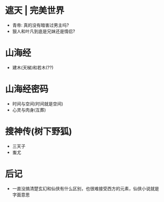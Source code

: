 # 遮天 | 完美世界

- 青帝: 真的没有暗害过男主吗?
- 狠人和叶凡到底是兄妹还是情侣?

# 山海经

- 建木(天梯)和若木(??)

# 山海经密码

- 时间与空间(时间就是空间)
- 心灵与肉身(互葬)

# 搜神传(树下野狐)

- 三天子
- 蚩尤

# 后记

- 一直没搞清楚玄幻和仙侠有什么区别，也很难接受西方的元素，仙侠小说就是字面意思
